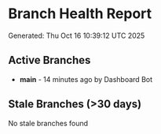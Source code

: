 # Branch Health Report
Generated: Thu Oct 16 10:39:12 UTC 2025

## Active Branches
- **main** - 14 minutes ago by Dashboard Bot

## Stale Branches (>30 days)
No stale branches found
